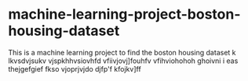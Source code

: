 # machine-learning-project-boston-housing-dataset
 This is a machine learning project to find the boston housing dataset 
k
lkvsdvjsukv
vjspkhhvsiovhfd
vfiivjovj]fouhfv
vfihviohohoh
ghoivni
i eas thejgefgief
fkso
vjoprjvjdo
djfp'f
kfojkv]ff
